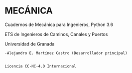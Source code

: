 # MECÁNICA
Cuadernos de Mecánica para Ingenieros, Python 3.6

ETS de Ingenieros de Caminos, Canales y Puertos

Universidad de Granada


	-Alejandro E. Martínez Castro (Desarrollador principal)
	

	Licencia CC-NC-4.0 Internacional
